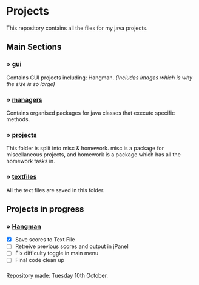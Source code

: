 # Projects
This repository contains all the files for my java projects. 


## Main Sections

### » [gui](https://github.com/MaxGitHubRep/Projects/tree/master/src/me/max/tester/gui/)
Contains GUI projects including: Hangman. _(Includes images which is why the size is so large)_

### » [managers](https://github.com/MaxGitHubRep/Projects/tree/master/src/me/max/tester/managers)
Contains organised packages for java classes that execute specific methods.

### » [projects](https://github.com/MaxGitHubRep/Projects/tree/master/src/me/max/tester/projects/)
This folder is split into misc & homework. misc is a package for miscellaneous projects, and homework is a package which has all the homework tasks in.

### » [textfiles](https://github.com/MaxGitHubRep/Projects/tree/master/src/me/max/tester/textfiles)
All the text files are saved in this folder.


## Projects in progress

### » [Hangman](https://github.com/MaxGitHubRep/Projects/tree/master/src/me/max/tester/gui/hangman)

 - [x] Save scores to Text File
 - [ ] Retreive previous scores and output in jPanel
 - [ ] Fix difficulty toggle in main menu
 - [ ] Final code clean up

###  

Repository made: Tuesday 10th October.
